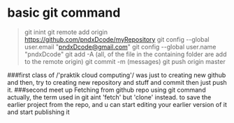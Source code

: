 # basic git command 
> git inint
> git remote add origin https://github.com/pndxDcode/myRepository
> git config --global user.email "pndxDcode@gmail.com"
> git config --global user.name "pndxDcode"
> git add -A (all, of the file in the containing folder are add to the remote origin)
> git commit -m (messages)
> git push origin master 


###first class of /'praktik cloud computing'/ 
		was just to creating new github
		and then, try to creating new repository and stuff
		and commit then just push it.
###second meet up 
		Fetching from github repo using git command
		actually, the term used in git aint 'fetch' but 'clone' instead.
			to save the earlier project from the repo, and u can start
			editing your earlier version of it and start publishing it 
			
